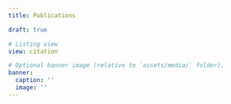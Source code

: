 ```yaml
---
title: Publications

draft: true

# Listing view
view: citation

# Optional banner image (relative to `assets/media/` folder).
banner:
  caption: ''
  image: ''
---
```

